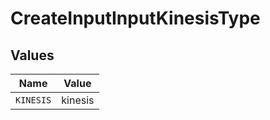 # CreateInputInputKinesisType


## Values

| Name      | Value     |
| --------- | --------- |
| `KINESIS` | kinesis   |